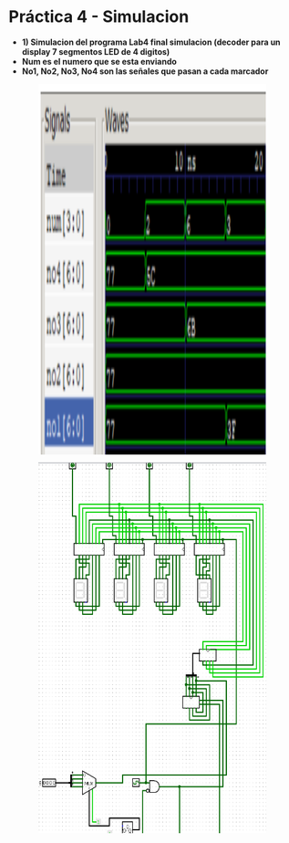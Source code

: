 # Práctica 4 - Simulacion

- **1) Simulacion del programa Lab4 final simulacion (decoder para un display 7 segmentos LED de 4 digitos)** 
- **Num es el numero que se esta enviando**
- **No1, No2, No3, No4 son las señales que pasan a cada marcador** 
<p align="center">
  <img src="https://github.com/EdisonAltamirano/Advanced-Digital-Systems-Laboratory/blob/master/Practica_4_simulacion/docs/Simulacion.png" width="400" height="650" align="center"/>
</p>
<p align="center">
  <img src="https://github.com/EdisonAltamirano/Advanced-Digital-Systems-Laboratory/blob/master/Practica_4_simulacion/docs/EsquematicoFinal.png" width="400" height="650" align="center"/>

</p>

